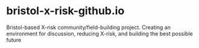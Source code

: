# bristol-x-risk-github.io
Bristol-based X-risk community/field-building project. Creating an environment for discussion, reducing X-risk, and building the best possible future
